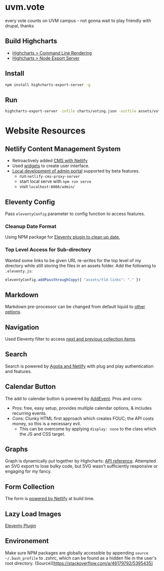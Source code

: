 # uvm.vote
every vote counts on UVM campus - not gonna wait to play friendly with drupal, thanks


## Build Highcharts


* [Highcharts > Command Line Rendering](https://www.highcharts.com/docs/export-module/render-charts-serverside)
* [Highcharts > Node Export Server](https://github.com/highcharts/node-export-server)


## Install

```bash
npm install highcharts-export-server -g
```

## Run

```bash
highcharts-export-server -infile charts/voting.json -outfile assets/voting.svg -type svg
```

# Website Resources

## Netlify Content Management System
- Retroactively added [CMS with Netlify](https://www.netlifycms.org/docs/add-to-your-site/)
- Used [widgets](https://www.netlifycms.org/docs/widgets/) to create user interface.
- [Local development of admin portal](https://www.netlifycms.org/docs/beta-features/) supported by beta features.
  - run ```netlify-cms-proxy-server```
  - start local serve with ```npm run serve```
  - visit ```localhost:8080/admin/```


## Eleventy Config
Pass ```eleventyConfig``` parameter to config function to access features.

### Cleanup Date Format
Using NPM package for [Eleventy plugin to clean up date.](https://www.npmjs.com/package/eleventy-plugin-date)

### Top Level Access for Sub-directory
Wanted some links to be given URL re-writes for the top level of my directory while still storing the files in an assets folder. Add the following to ```.eleventy.js```:
```js
eleventyConfig.addPassthroughCopy({ "assets/tld-links": "." })
```

## Markdown
Markdown pre-processor can be changed from default liquid to [other options](https://www.11ty.dev/docs/config/#default-template-engine-for-markdown-files).

## Navigation
Used Eleventy filter to access [next and previous collection items](https://www.11ty.dev/docs/filters/collection-items/).

## Search
Search is powered by [Agolia and Netlify](https://www.algolia.com/doc/tools/crawler/netlify-plugin/quick-start/) with plug and play authentication and features.

## Calendar Button
The add to calendar button is powered by [AddEvent](https://www.addevent.com/documentation/add-to-calendar-button). Pros and cons:
- Pros: free, easy setup, provides multiple calendar options, & includes recurring events.
- Cons: Clunky HTML first approach which creates FOUC; the API costs money, so this is a necessary evil.
  - This can be overcome by applying ```display: none``` to the class which the JS and CSS target.

## Graphs
Graph is dynamically put together by Highcharts: [API reference](https://api.highcharts.com/highcharts/). Attempted an SVG export to lose bulky code, but SVG wasn't sufficiently responsive or engaging for my fancy.

## Form Collection
The form is [powered by Netlify](https://www.netlify.com/products/forms/) at build time.

## Lazy Load Images
[Eleventy Plugin](https://github.com/liamfiddler/eleventy-plugin-lazyimages)

## Environement
Make sure NPM packages are globally accessible by appending ```source ~/.bash_profile``` to .zshrc, which can be found as a hidden file in the user's root directory. (Source)[https://stackoverflow.com/a/46179792/5395435]